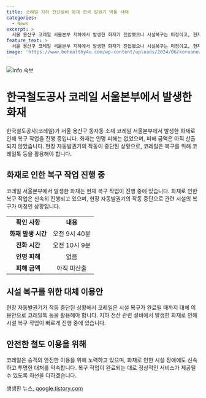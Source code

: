 ```yaml
---
title: 코레일 지하 전산설비 화재 전국 발권기 먹통 사태
categories:
  - News
excerpt: >
  서울 용산구 코레일 서울본부 지하에서 발생한 화재가 진압됐으나 시설복구는 미정이고, 현재 코레일톡 등을 이용해야 한다. 화재 원인은 밝혀지지 않았으며 인명피해는 없었으나 장비 고장으로 현장 자동발권기 작동이 안된다. 피해 금액은 아직 산정되지 않았다.
feature_text: >
  서울 용산구 코레일 서울본부 지하에서 발생한 화재가 진압됐으나 시설복구는 미정이고, 현재 코레일톡 등을 이용해야 한다. 화재 원인은 밝혀지지 않았으며 인명피해는 없었으나 장비 고장으로 현장 자동발권기 작동이 안된다. 피해 금액은 아직 산정되지 않았다.
image: 'https://www.behealthy4u.com/wp-content/uploads/2024/06/koreanews.jpg'
---
```


<p><img src="https://www.behealthy4u.com/wp-content/uploads/2024/06/koreanews.jpg" alt="info 속보" /></p>

<h1>한국철도공사 코레일 서울본부에서 발생한 화재</h1>

<p data-ke-size="size16">한국철도공사(코레일)가 서울 용산구 동자동 소재 코레일 서울본부에서 발생한 화재로 인해 복구 작업을 진행 중입니다. 화재는 인명 피해는 없었으며, 피해 금액은 아직 산출되지 않았습니다. 현장 자동발권기의 작동이 중단된 상황으로, 코레일은 복구를 위해 코레일톡 등을 활용해야 합니다.</p>

<h2>화재로 인한 복구 작업 진행 중</h2>

<p data-ke-size="size16">코레일 서울본부에서 발생한 화재는 현재 복구 작업이 진행 중에 있습니다. 화재로 인한 복구 작업은 신속히 진행되고 있으며, 현장 자동발권기의 작동 중단으로 관련 시설의 복구가 미정인 상황입니다.</p>

<table>
   <tr>
      <td style="text-align: center; height: 17px;"><b>확인 사항</b></td>
      <td style="text-align: center; height: 17px;"><b>내용</b></td>
   </tr>
   <tr>
      <td style="text-align: center; height: 17px;"><b>화재 발생 시간</b></td>
      <td style="text-align: center; height: 17px;">오전 9시 40분</td>
   </tr>
   <tr>
      <td style="text-align: center; height: 17px;"><b>진화 시간</b></td>
      <td style="text-align: center; height: 17px;">오전 10시 9분</td>
   </tr>
   <tr>
      <td style="text-align: center; height: 17px;"><b>인명 피해</b></td>
      <td style="text-align: center; height: 17px;">없음</td>
   </tr>
   <tr>
      <td style="text-align: center; height: 17px;"><b>피해 금액</b></td>
      <td style="text-align: center; height: 17px;">아직 미산출</td>
   </tr>
</table>

<h2>시설 복구를 위한 대체 이용안</h2>

<p data-ke-size="size16">현장 자동발권기가 작동 중단된 상황에서 코레일은 시설 복구가 완료될 때까지 대체 이용안으로 코레일톡 등을 활용해야 합니다. 지하 전산 관련 설비에서 발생한 화재로 인해 시설 복구 작업이 빠르게 진행 중에 있습니다.</p>

<h2>안전한 철도 이용을 위해</h2>

<p data-ke-size="size16">코레일은 승객의 안전한 이용을 위해 노력하고 있으며, 화재로 인한 시설 장애에도 신속하고 투명한 대처를 약속합니다. 복구 작업이 완료되는 대로 정상적인 서비스가 제공될 수 있도록 최선을 다하겠습니다.</p>
생생한 뉴스, <a href="https://qoogle.tistory.com" rel="dofollow">qoogle.tistory.com</a>


